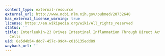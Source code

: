```yaml
---
content_type: external-resource
external_url: http://www.ncbi.nlm.nih.gov/pubmed/20732640
has_external_license_warning: true
license: https://en.wikipedia.org/wiki/All_rights_reserved
status: ''
title: Interleukin-23 Drives Intestinal Inflammation Through Direct Activity on T
  Cells
uid: 8e5d4b54-ddd7-457c-99d4-c016135edd89
wayback_url: ''
---
```

